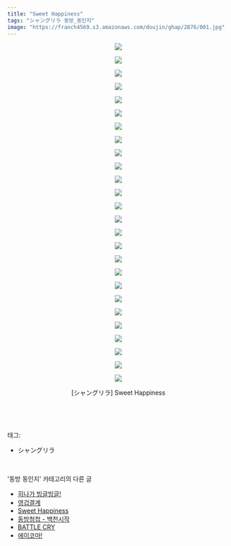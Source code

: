 ```yaml
---
title: "Sweet Happiness"
tags: "シャングリラ 동방_동인지"
image: "https://franch4569.s3.amazonaws.com/doujin/ghap/2876/001.jpg"
---
```

<div class="article">
<p style="text-align: center; clear: none; float: none;"><img src="{{ site.imgserver2 }}/ghap/2876/001.jpg"/></p>
<p style="text-align: center; clear: none; float: none;"><img src="{{ site.imgserver2 }}/ghap/2876/002.jpg"/></p>
<p style="text-align: center; clear: none; float: none;"><img src="{{ site.imgserver2 }}/ghap/2876/003.jpg"/></p>
<p style="text-align: center; clear: none; float: none;"><img src="{{ site.imgserver2 }}/ghap/2876/004.jpg"/></p>
<p style="text-align: center; clear: none; float: none;"><img src="{{ site.imgserver2 }}/ghap/2876/005.jpg"/></p>
<p style="text-align: center; clear: none; float: none;"><img src="{{ site.imgserver2 }}/ghap/2876/006.jpg"/></p>
<p style="text-align: center; clear: none; float: none;"><img src="{{ site.imgserver2 }}/ghap/2876/007.jpg"/></p>
<p style="text-align: center; clear: none; float: none;"><img src="{{ site.imgserver2 }}/ghap/2876/008.jpg"/></p>
<p style="text-align: center; clear: none; float: none;"><img src="{{ site.imgserver2 }}/ghap/2876/009.jpg"/></p>
<p style="text-align: center; clear: none; float: none;"><img src="{{ site.imgserver2 }}/ghap/2876/010.jpg"/></p>
<p style="text-align: center; clear: none; float: none;"><img src="{{ site.imgserver2 }}/ghap/2876/011.jpg"/></p>
<p style="text-align: center; clear: none; float: none;"><img src="{{ site.imgserver2 }}/ghap/2876/012.jpg"/></p>
<p style="text-align: center; clear: none; float: none;"><img src="{{ site.imgserver2 }}/ghap/2876/013.jpg"/></p>
<p style="text-align: center; clear: none; float: none;"><img src="{{ site.imgserver2 }}/ghap/2876/014.jpg"/></p>
<p style="text-align: center; clear: none; float: none;"><img src="{{ site.imgserver2 }}/ghap/2876/015.jpg"/></p>
<p style="text-align: center; clear: none; float: none;"><img src="{{ site.imgserver2 }}/ghap/2876/016.jpg"/></p>
<p style="text-align: center; clear: none; float: none;"><img src="{{ site.imgserver2 }}/ghap/2876/017.jpg"/></p>
<p style="text-align: center; clear: none; float: none;"><img src="{{ site.imgserver2 }}/ghap/2876/018.jpg"/></p>
<p style="text-align: center; clear: none; float: none;"><img src="{{ site.imgserver2 }}/ghap/2876/019.jpg"/></p>
<p style="text-align: center; clear: none; float: none;"><img src="{{ site.imgserver2 }}/ghap/2876/020.jpg"/></p>
<p style="text-align: center; clear: none; float: none;"><img src="{{ site.imgserver2 }}/ghap/2876/021.jpg"/></p>
<p style="text-align: center; clear: none; float: none;"><img src="{{ site.imgserver2 }}/ghap/2876/022.jpg"/></p>
<p style="text-align: center; clear: none; float: none;"><img src="{{ site.imgserver2 }}/ghap/2876/023.jpg"/></p>
<p style="text-align: center; clear: none; float: none;"><img src="{{ site.imgserver2 }}/ghap/2876/024.jpg"/></p>
<p style="text-align: center; clear: none; float: none;"><img src="{{ site.imgserver2 }}/ghap/2876/025.jpg"/></p>
<p style="text-align: center; clear: none; float: none;"><img src="{{ site.imgserver2 }}/ghap/2876/026.jpg"/></p>
<p style="text-align: center; clear: none; float: none;">[シャングリラ] Sweet Happiness</p>
<p><br/></p>
</div><br/>
<div class="tagTrail">
<p>태그: </p>
<ul>
<li>シャングリラ</li>
</ul>
</div><br/>
<div class="another">
<p>'동방 동인지' 카테고리의 다른 글</p>
<ul>
<li><a href="/ghap_2878">히나가 빙글빙글!</a></li>
<li><a href="/ghap_2877">영겁결계</a></li>
<li><a href="/ghap_2876">Sweet Happiness</a></li>
<li><a href="/ghap_2875">동방청첩 - 백천시작</a></li>
<li><a href="/ghap_2874">BATTLE CRY</a></li>
<li><a href="/ghap_2873">에이코마!</a></li>
</ul>
</div><br/>
<div class="cb_module cb_fluid">
<div class="cb_wrt cb_profile">
</div><!-- commentList close -->
</div><br/>

